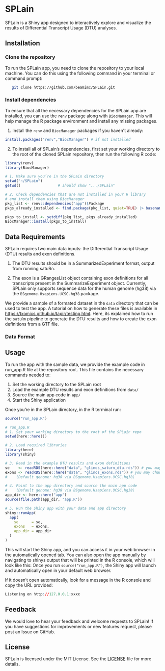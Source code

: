 # SPLain
SPLain is a Shiny app designed to interactively explore and visualize the results of Differential Transcript Usage (DTU) analyses. 


## Installation

### Clone the repository
To run the SPLain app, you need to clone the repository to your local machine. You can do this using the following command in your terminal or command prompt:

```bash
   git clone https://github.com/beamimc/SPLain.git
```

### Install dependencies
To ensure that all the necessary dependencies for the SPLain app are installed, you can use the `renv` package along with `BiocManager`. This will help manage the R package environment and install any missing packages.

1. Install the `renv` and `BiocManager` packages if you haven't already:
```r
install.packages("renv","BiocManager") # if not installed
```
2. To install all of SPLain’s dependencies, first set your working directory to the root of the cloned SPLain repository, then run the following R code:
```r
library(renv)
library(BiocManager)

# 1. Make sure you’re in the SPLain directory
setwd("~/SPLain")
getwd()                 # should show ".../SPLain"

# 2. Check dependencies that are not installed in your R library
# and install them using BiocManager
pkg_list <- renv::dependencies("app")$Package
pkgs_already_installed <- find.package(pkg_list, quiet=TRUE) |> basename()

pkgs_to_install <- setdiff(pkg_list, pkgs_already_installed)
BiocManager::install(pkgs_to_install)
```

## Data Requirements
SPLain requires two main data inputs: the Differential Transcript Usage (DTU) results and exon definitions.
1. The DTU results should be in a SummarizedExperiment format, output from running satuRn.

2. The exon is a GRangesList object containing exon definitions for all transcripts present in the SummarizeExperiment object. 
Currently, SPLain only supports sequence data for the human genome (hg38) via the `BSgenome.Hsapiens.UCSC.hg38` package.

We provide a sample of a formated dataset in the `data` directory that can be used to test the app. A tutorial on how to generate these files is available in https://txomics.github.io/tapir/testing.html. Here, its explained how to run the `satuRn` pipeline to generate the DTU results and how to create the exon definitions from a GTF file.

### Data Format

## Usage
To run the app with the sample data, we provide the example code in run_app.R file at the repository root. This file contains the necessary commands needed to:

1. Set the working directory to the SPLain root  
2. Load the example DTU results and exon definitions from `data/`  
3. Source the main app code in `app/`  
4. Start the Shiny application

Once you’re in the SPLain directory, in the R terminal run:

```r
source("run_app.R")
```

```r
# run_app.R
# 1. Set your working directory to the root of the SPLain repo
setwd(here::here())

# 2. Load required libraries
library(here)
library(shiny)

# 3. Read in the example DTU results and exon definitions
se    <- readRDS(here::here("data", "glinos_saturn_dtu.rds")) # you may change this to your own SummarizedExperiment object
exons <- readRDS(here::here("data", "glinos_exons.rds")) # you may change this to your own GRangesList object with exon definitions
#    (Default genome: hg38 via BSgenome.Hsapiens.UCSC.hg38)

# 4. Point to the app directory and source the main app code
#    (Default genome: hg38 via BSgenome.Hsapiens.UCSC.hg38)
app_dir <- here::here("app")
source(file.path(app_dir, "app.R"))

# 5. Run the Shiny app with your data and app directory
shiny::runApp(
  app(
    se      = se,
    exons   = exons,
    app_dir = app_dir
  )
)
```
This will start the Shiny app, and you can access it in your web browser in the automatically opened tab. 
You can also open the app manually by navigating to shinys output that will be printed in the R console, which will look like this:
Once you run `source("run_app.R")`, the Shiny app will launch and automatically open in your default web browser.  

If it doesn’t open automatically, look for a message in the R console and copy the URL provided:

```r
Listening on http://127.0.0.1:xxxx 
```



## Feedback
We would love to hear your feedback and welcome requests to SPLain! If you have suggestions for improvements or new features request, please  post an Issue on GitHub.

## License
SPLain is licensed under the MIT License. See the [LICENSE](LICENSE) file for more details.

